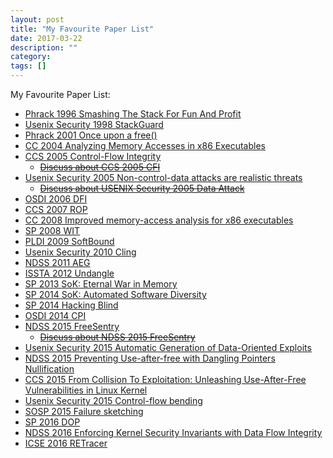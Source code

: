 ```yaml
---
layout: post
title: "My Favourite Paper List"
date: 2017-03-22
description: ""
category: 
tags: []
---
```


My Favourite Paper List:


- [Phrack 1996 Smashing The Stack For Fun And Profit](http://phrack.org/issues/49/14.html)
- [Usenix Security 1998 StackGuard](http://dl.acm.org/citation.cfm?id=1267554)
- [Phrack 2001 Once upon a free()](http://phrack.org/issues/57/9.html)
- [CC 2004 Analyzing Memory Accesses in x86 Executables](http://link.springer.com/chapter/10.1007/978-3-540-24723-4_2)
- [CCS 2005 Control-Flow Integrity](http://dl.acm.org/citation.cfm?id=1102165)
    - ~~[Discuss about CCS 2005 CFI](http://mudongliang.github.io/2015/04/14/ccs-05-cfi.html)~~
- [Usenix Security 2005 Non-control-data attacks are realistic threats](http://dl.acm.org/citation.cfm?id=1251410)
	- ~~[Discuss about USENIX Security 2005 Data Attack](http://mudongliang.github.io/2015/04/16/usenix-05-data-attack.html)~~
- [OSDI 2006 DFI](http://dl.acm.org/citation.cfm?id=1298470)
- [CCS 2007 ROP](http://dl.acm.org/citation.cfm?id=1315313) 
- [CC 2008 Improved memory-access analysis for x86 executables](http://dl.acm.org/citation.cfm?id=1788377)
- [SP 2008 WIT](http://dl.acm.org/citation.cfm?id=1398074)
- [PLDI 2009 SoftBound](http://dl.acm.org/citation.cfm?id=1542504)
- [Usenix Security 2010 Cling](http://dl.acm.org/citation.cfm?id=1929836)
- [NDSS 2011 AEG](https://www.internetsociety.org/doc/aeg-automatic-exploit-generation-paper)
- [ISSTA 2012 Undangle](http://dl.acm.org/citation.cfm?id=2336769)
- [SP 2013 SoK: Eternal War in Memory](http://dl.acm.org/citation.cfm?id=2498101)
- [SP 2014 SoK: Automated Software Diversity](http://dl.acm.org/citation.cfm?id=2650803)
- [SP 2014 Hacking Blind](http://dl.acm.org/citation.cfm?id=2650800)
- [OSDI 2014 CPI](http://dl.acm.org/citation.cfm?id=2685061)
- [NDSS 2015 FreeSentry](http://fort-knox.org/files/freesentry.pdf)
	- ~~[Discuss about NDSS 2015 FreeSentry](http://mudongliang.github.io/2015/04/16/ndss-15-freesentry.html)~~
- [Usenix Security 2015 Automatic Generation of Data-Oriented Exploits](http://dl.acm.org/citation.cfm?id=2831155) 
- [NDSS 2015 Preventing Use-after-free with Dangling Pointers Nullification](http://www.internetsociety.org/doc/preventing-use-after-free-dangling-pointers-nullification)
- [CCS 2015 From Collision To Exploitation: Unleashing Use-After-Free Vulnerabilities in Linux Kernel](http://dl.acm.org/citation.cfm?id=2813637)
- [Usenix Security 2015 Control-flow bending](http://dl.acm.org/citation.cfm?id=2831154)
- [SOSP 2015 Failure sketching](http://dl.acm.org/citation.cfm?id=2815412)
- [SP 2016 DOP](http://ieeexplore.ieee.org/document/7546545/) 
- [NDSS 2016 Enforcing Kernel Security Invariants with Data Flow Integrity](https://www.internetsociety.org/sites/default/files/blogs-media/enforcing-kernal-security-invariants-data-flow-integrity.pdf)
- [ICSE 2016 RETracer](http://dl.acm.org/citation.cfm?id=2815412)
